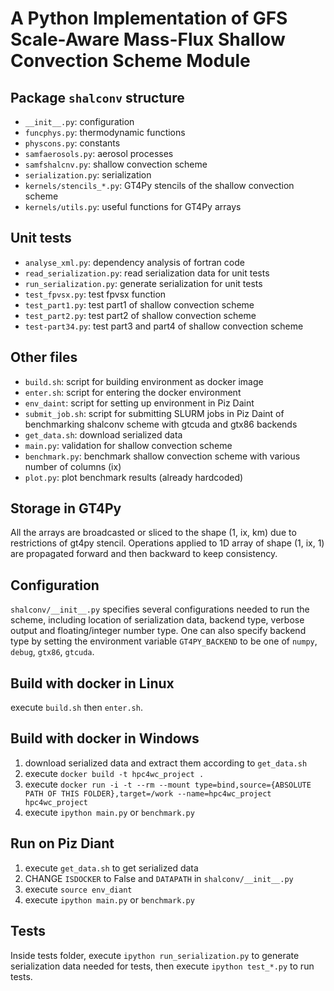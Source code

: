 # A Python Implementation of GFS Scale-Aware Mass-Flux Shallow Convection Scheme Module
## Package `shalconv` structure
- `__init__.py`: configuration
- `funcphys.py`: thermodynamic functions
- `physcons.py`: constants
- `samfaerosols.py`: aerosol processes
- `samfshalcnv.py`: shallow convection scheme
- `serialization.py`: serialization
- `kernels/stencils_*.py`: GT4Py stencils of the shallow convection scheme
- `kernels/utils.py`: useful functions for GT4Py arrays

## Unit tests
- `analyse_xml.py`: dependency analysis of fortran code
- `read_serialization.py`: read serialization data for unit tests
- `run_serialization.py`: generate serialization for unit tests
- `test_fpvsx.py`: test fpvsx function
- `test_part1.py`: test part1 of shallow convection scheme
- `test_part2.py`: test part2 of shallow convection scheme
- `test-part34.py`: test part3 and part4 of shallow convection scheme

## Other files
- `build.sh`: script for building environment as docker image
- `enter.sh`: script for entering the docker environment
- `env_daint`: script for setting up environment in Piz Daint
- `submit_job.sh`: script for submitting SLURM jobs in Piz Daint of benchmarking shalconv scheme with gtcuda and gtx86 backends
- `get_data.sh`: download serialized data
- `main.py`: validation for shallow convection scheme
- `benchmark.py`: benchmark shallow convection scheme with various number of columns (ix)
- `plot.py`: plot benchmark results (already hardcoded)

## Storage in GT4Py
All the arrays are broadcasted or sliced to the shape (1, ix, km) due to restrictions of gt4py stencil.
Operations applied to 1D array of shape (1, ix, 1) are propagated forward and then backward to keep consistency.

## Configuration
`shalconv/__init__.py` specifies several configurations needed to run the scheme, including location of serialization data, backend type,
verbose output and floating/integer number type. One can also specify backend type by setting the environment variable `GT4PY_BACKEND` to be
one of `numpy`, `debug`, `gtx86`, `gtcuda`.

## Build with docker in Linux
execute `build.sh` then `enter.sh`.

## Build with docker in Windows
1. download serialized data and extract them according to `get_data.sh`
2. execute `docker build -t hpc4wc_project .`
3. execute `docker run -i -t --rm --mount type=bind,source={ABSOLUTE PATH OF THIS FOLDER},target=/work --name=hpc4wc_project hpc4wc_project`
4. execute `ipython main.py` or `benchmark.py`

## Run on Piz Diant
1. execute `get_data.sh` to get serialized data
2. CHANGE `ISDOCKER` to False and `DATAPATH` in `shalconv/__init__.py`
3. execute `source env_diant`
4. execute `ipython main.py` or `benchmark.py`

## Tests
Inside tests folder, execute `ipython run_serialization.py` to generate serialization
data needed for tests, then execute `ipython test_*.py` to run tests.
